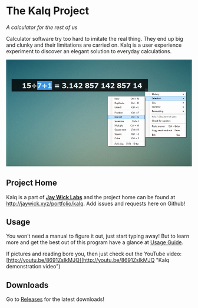 The Kalq Project
====
_A calculator for the rest of us_

Calculator software try too hard to imitate the real thing. They end up big and clunky and their limitations are carried on. Kalq is a user experience experiment to discover an elegant solution to everyday calculations.

![](preview.jpg)

## Project Home
Kalq is a part of **[Jay Wick Labs](http://jaywick.xyz/portfolio/)** and the project home can be found at <http://jaywick.xyz/portfolio/kalq>. Add issues and requests here on Github!


## Usage
You won't need a manual to figure it out, just start typing away! But to learn more and get the best out of this program have a glance at [Usage Guide](https://sites.google.com/a/jay-wick.com/kalq/usage "Kalq Usage Guide").

If pictures and reading bore you, then just check out the YouTube video: [http://youtu.be/8691ZsIkMJQ](http://youtu.be/8691ZsIkMJQ "Kalq demonstration video")

## Downloads
Go to [Releases](https://github.com/jaywick/kalq/releases) for the latest downloads!
